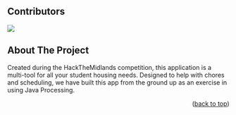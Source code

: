 ## Contributors

<a href="https://github.com/Rowan-Mather/unicycle/graphs/contributors">
  <img src="https://contrib.rocks/image?repo=Rowan-Mather/unicycle" />
</a>

<!-- ABOUT THE PROJECT -->
## About The Project

Created during the HackTheMidlands competition, this application is a multi-tool for all your student housing needs. Designed to help with chores and scheduling, we have built this app from the ground up as an exercise in using Java Processing.  

<p align="right">(<a href="#readme-top">back to top</a>)</p>
